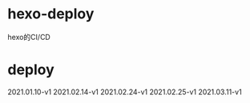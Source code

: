 # hexo-deploy
hexo的CI/CD

# deploy
2021.01.10-v1
2021.02.14-v1
2021.02.24-v1
2021.02.25-v1
2021.03.11-v1
